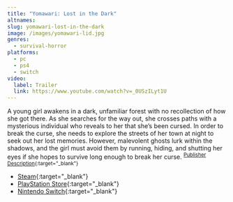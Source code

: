 ```yaml
---
title: "Yomawari: Lost in the Dark"
altnames:
slug: yomawari-lost-in-the-dark
image: /images/yomawari-lid.jpg
genres:
  - survival-horror
platforms:
  - pc
  - ps4
  - switch
video:
  label: Trailer
  link: https://www.youtube.com/watch?v=_0USzILyt1U
---
```


A young girl awakens in a dark, unfamiliar forest with no recollection of how she got there. As she searches for the way out, she crosses paths with a mysterious individual who reveals to her that she’s been cursed. In order to break the curse, she needs to explore the streets of her town at night to seek out her lost memories. However, malevolent ghosts lurk within the shadows, and the girl must avoid them by running, hiding, and shutting her eyes if she hopes to survive long enough to break her curse. <sup>[Publisher Description](https://store.steampowered.com/app/1998330/Yomawari_Lost_in_the_Dark/){:target="_blank"}</sup>

- [Steam](https://store.steampowered.com/app/1998330/Yomawari_Lost_in_the_Dark/){:target="_blank"}
- [PlayStation Store](https://store.playstation.com/en-us/concept/10004168){:target="_blank"}
- [Nintendo Switch](https://www.nintendo.com/store/products/yomawari-the-long-night-collection-switch/){:target="_blank"}